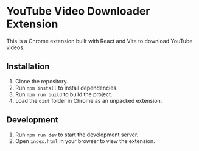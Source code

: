 # YouTube Video Downloader Extension

This is a Chrome extension built with React and Vite to download YouTube videos.

## Installation

1. Clone the repository.
2. Run `npm install` to install dependencies.
3. Run `npm run build` to build the project.
4. Load the `dist` folder in Chrome as an unpacked extension.

## Development

1. Run `npm run dev` to start the development server.
2. Open `index.html` in your browser to view the extension.
